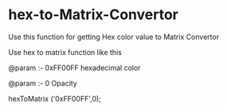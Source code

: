 # hex-to-Matrix-Convertor
Use this function  for getting Hex color value to Matrix Convertor

Use hex to matrix function like this 


@param :- 0xFF00FF  hexadecimal color



@param :- 0  Opacity


hexToMatrix ('0xFF00FF',0);


